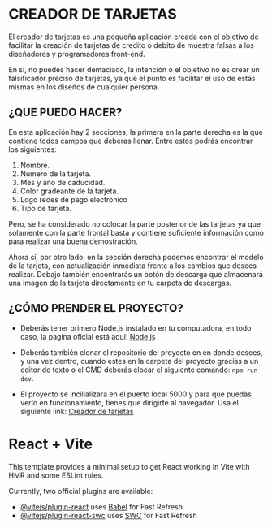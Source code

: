 # CREADOR DE TARJETAS

El creador de tarjetas es una pequeña aplicación creada con el objetivo de facilitar la creación
de tarjetas de credito o debito de muestra falsas a los diseñadores y programadores front-end.

En sí, no puedes hacer demaciado, la intención o el objetivo no es crear un falsificador
preciso de tarjetas, ya que el punto es facilitar el uso de estas mismas en los diseños de cualquier persona.

## ¿QUE PUEDO HACER?

En esta aplicación hay 2 secciones, la primera en la parte derecha es la que contiene todos campos que deberas llenar.
Entre estos podrás encontrar los siguientes:

1. Nombre.
2. Numero de la tarjeta.
3. Mes y año de caducidad.
4. Color gradeante de la tarjeta.
5. Logo redes de pago electrónico
6. Tipo de tarjeta.

Pero, se ha considerado no colocar la parte posterior de las tarjetas ya que solamente con la parte frontal basta y
contiene suficiente información como para realizar una buena demostración.

Ahora sí, por otro lado, en la sección derecha podemos encontrar el modelo de la tarjeta, con actualización inmediata
frente a los cambios que desees realizar. Debajo también encontrarás un botón de descarga que almacenará una imagen de la tarjeta directamente en tu carpeta de descargas.

## ¿CÓMO PRENDER EL PROYECTO?

- Deberás tener primero Node.js instalado en tu computadora, en todo caso, la pagina oficial está aquí: [Node.js](https://nodejs.org/en)

- Deberás también clonar el repositorio del proyecto en en donde desees, y una vez dentro, cuando estes en la carpeta del proyecto gracias a un editor de texto o el CMD deberás clocar el siguiente comando: ``npm run dev``.

- El proyecto se incilializará en el puerto local 5000 y para que puedas verlo en funcionamiento, tienes que dirigirte al navegador. Usa el siguiente link: [Creador de tarjetas](http://localhost:5173/)

# React + Vite

This template provides a minimal setup to get React working in Vite with HMR and some ESLint rules.

Currently, two official plugins are available:

- [@vitejs/plugin-react](https://github.com/vitejs/vite-plugin-react/blob/main/packages/plugin-react/README.md) uses [Babel](https://babeljs.io/) for Fast Refresh
- [@vitejs/plugin-react-swc](https://github.com/vitejs/vite-plugin-react-swc) uses [SWC](https://swc.rs/) for Fast Refresh
